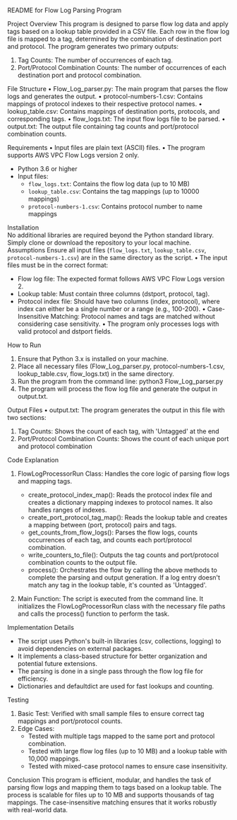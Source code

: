 README for Flow Log Parsing Program

Project Overview
This program is designed to parse flow log data and apply tags based on a lookup table provided in a CSV file. Each row in the flow log file is mapped to a tag, determined by the combination of destination port and protocol. The program generates two primary outputs:
1. Tag Counts: The number of occurrences of each tag.
2. Port/Protocol Combination Counts: The number of occurrences of each destination port and protocol combination.

File Structure
• Flow_Log_parser.py: The main program that parses the flow logs and generates the output.
• protocol-numbers-1.csv: Contains mappings of protocol indexes to their respective protocol names.
• lookup_table.csv: Contains mappings of destination ports, protocols, and corresponding tags.
• flow_logs.txt: The input flow logs file to be parsed.
• output.txt: The output file containing tag counts and port/protocol combination counts.

Requirements
• Input files are plain text (ASCII) files. 
• The program supports AWS VPC Flow Logs version 2 only.
- Python 3.6 or higher
- Input files:	
  - `flow_logs.txt`: Contains the flow log data (up to 10 MB)
  - `lookup_table.csv`: Contains the tag mappings (up to 10000 mappings)
  - `protocol-numbers-1.csv`: Contains protocol number to name mappings
  
Installation  
No additional libraries are required beyond the Python standard library. Simply clone or download the repository to your local machine.
Assumptions
Ensure all input files (`flow_logs.txt`, `lookup_table.csv`, `protocol-numbers-1.csv`) are in the same directory as the script.
• The input files must be in the correct format:
  - Flow log file: The expected format follows AWS VPC Flow Logs version 2.
  - Lookup table: Must contain three columns (dstport, protocol, tag).
  - Protocol index file: Should have two columns (index, protocol), where index can either be a single number or a range (e.g., 100-200).
• Case-Insensitive Matching: Protocol names and tags are matched without considering case sensitivity.
• The program only processes logs with valid protocol and dstport fields.

How to Run
1. Ensure that Python 3.x is installed on your machine.
2. Place all necessary files (Flow_Log_parser.py, protocol-numbers-1.csv, lookup_table.csv, flow_logs.txt) in the same directory.
3. Run the program from the command line:
   python3 Flow_Log_parser.py
4. The program will process the flow log file and generate the output in output.txt.
   
Output Files
• output.txt: The program generates the output in this file with two sections:
1. Tag Counts: Shows the count of each tag, with 'Untagged' at the end
2. Port/Protocol Combination Counts: Shows the count of each unique port and protocol combination
   
Code Explanation
1. FlowLogProcessorRun Class: Handles the core logic of parsing flow logs and mapping tags.
   - create_protocol_index_map(): Reads the protocol index file and creates a dictionary mapping indexes to protocol names. It also handles ranges of indexes.
   - create_port_protocol_tag_map(): Reads the lookup table and creates a mapping between (port, protocol) pairs and tags.
   - get_counts_from_flow_logs(): Parses the flow logs, counts occurrences of each tag, and counts each port/protocol combination.
   - write_counters_to_file(): Outputs the tag counts and port/protocol combination counts to the output file.
   - process(): Orchestrates the flow by calling the above methods to complete the parsing and output generation.
If a log entry doesn't match any tag in the lookup table, it's counted as 'Untagged'.

2. Main Function: The script is executed from the command line. It initializes the FlowLogProcessorRun class with the necessary file paths and calls the process() function to perform the task.
   
Implementation Details
- The script uses Python's built-in libraries (csv, collections, logging) to avoid dependencies on external packages.
- It implements a class-based structure for better organization and potential future extensions.
- The parsing is done in a single pass through the flow log file for efficiency.
- Dictionaries and defaultdict are used for fast lookups and counting.
  
Testing
1. Basic Test: Verified with small sample files to ensure correct tag mappings and port/protocol counts.
2. Edge Cases:
   - Tested with multiple tags mapped to the same port and protocol combination.
   - Tested with large flow log files (up to 10 MB) and a lookup table with 10,000 mappings.
   - Tested with mixed-case protocol names to ensure case insensitivity.
     
Conclusion
This program is efficient, modular, and handles the task of parsing flow logs and mapping them to tags based on a lookup table. The process is scalable for files up to 10 MB and supports thousands of tag mappings. The case-insensitive matching ensures that it works robustly with real-world data.
